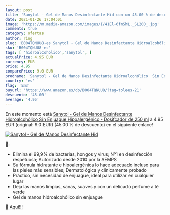 ```yaml
---
layout: post
title: 'Sanytol - Gel de Manos Desinfectante Hid con un 45.00 % de descuento'
date: 2021-01-26 17:04:01
image: 'https://m.media-amazon.com/images/I/41El-6fmShL._SL200_.jpg'
comments: true
category: ofertas
author: ring
slug: 'B004TQNUU8-es Sanytol - Gel de Manos Desinfectante Hidroalcohólico Sin...'
sku: 'B004TQNUU8-es'
tags: [ 'hidroalcohólico','sanytol', ]
actualPrice: 4.95 EUR
currency: EUR
price: 4.95
comparePrice: 9.0 EUR
prodname: 'Sanytol - Gel de Manos Desinfectante Hidroalcohólico  Sin Enjuague  Hipoalergénico - Dosifcador de 250 ml'
country: 'es'
flag: '🇪🇸'
buyurl: 'https://www.amazon.es/dp/B004TQNUU8/?tag=tolees-21'
descuento: '45.00'
average: '4.95'
---
```


En este momento está [Sanytol - Gel de Manos Desinfectante Hidroalcohólico  Sin Enjuague  Hipoalergénico - Dosifcador de 250 ml](https://www.amazon.es/dp/B004TQNUU8/?tag=tolees-21) a 4.95 EUR (original: 9.0 EUR) (45.00 %  de descuento) en el siguiente enlace!

[![Sanytol - Gel de Manos Desinfectante Hid](https://m.media-amazon.com/images/I/41El-6fmShL._SL200_.jpg)](https://www.amazon.es/dp/B004TQNUU8/?tag=tolees-21)

🔎:

- Elimina el 99,9% de bacterias, hongos y virus; Nº1 en desinfección respetuosa; Autorizado desde 2010 por la AEMPS
- Su fórmula hidratante e hipoalergénica lo hace adecuado incluso para las pieles más sensibles; Dermatológica y clinicamente probado
- Práctico, sin necesidad de enjuague, ideal para utilizar en cualquier lugar
- Deja las manos limpias, sanas, suaves y con un delicado perfume a té verde
- Gel de manos hidroalcohólico sin enjuague

[🛒 Aquí!!!](https://www.amazon.es/dp/B004TQNUU8/?tag=tolees-21)
